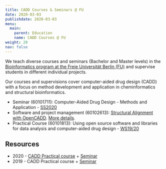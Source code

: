 ```yaml
---
title: CADD Courses & Seminars @ FU
date: 2020-03-03
publishdate: 2020-03-03
menu:
  main:
    parent: Education
    name: CADD Courses @ FU
weight: 20
nav: false
---
```


We teach diverse courses and seminars (Bachelor and Master levels) in the <a href="https://www.mi.fu-berlin.de/en/bioinf/index.html" target="_blank" class="external">Bioinformatics program at the Freie Universität Berlin (FU)</a> and supervise students in different individual projects.

<!--more-->

Our courses and supervisions cover computer-aided drug design (CADD) with a focus on method development and application in cheminformatics and structural bioinformatics.

- Seminar (60101711): Computer-Aided Drug Design - Methods and Application - <a href="https://mycampus.imp.fu-berlin.de/evento/vv/course/597249?locale=en" target="_blank" class="external">SS2020</a>
- Software and project management (60102613): <a href="https://www.mi.fu-berlin.de/bioinf/stud/bachelor/abv/projektmanagement/SWP_projekte/Structural_Alignment.html" target="_blank" class="external">Structural Alignment with OpenCADD</a>. [More details](/projects/opencadd/).
- Practical Course (60101813): Using open source software and libraries for data analysis and computer-aided drug design - <a href="https://mycampus.imp.fu-berlin.de/evento/vv/course/546987" target="_blank" class="external">WS19/20</a>

## Resources

- 2020 - <a class="icon fa-lock" target="_blank" href="https://github.com/volkamerlab/CADDCourse2020" title="Access restricted to enroled students"> CADD Practical course</a> + <a class="icon fa-lock" target="_blank" href="https://github.com/volkamerlab/CADDSeminar_2020" title="Access restricted to enroled students"> Seminar</a>
- 2019 - CADD Practical course + <a class="icon fa-lock" target="_blank" href="https://github.com/volkamerlab/CADDSeminar_2019" title="Access restricted to enroled students"> Seminar</a>
